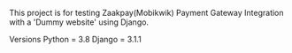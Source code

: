 This project is for testing Zaakpay(Mobikwik) Payment Gateway Integration with a 'Dummy website' using Django.

Versions
Python = 3.8
Django = 3.1.1